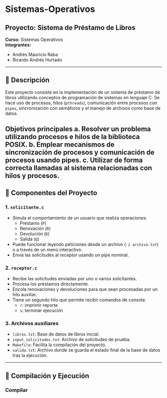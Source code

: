 # Sistemas-Operativos

## Proyecto: Sistema de Préstamo de Libros

**Curso:** Sistemas Operativos  
**Integrantes:**  
- Andrés Mauricio Raba  
- Ricardo Andrés Hurtado  

---

## 📌 Descripción

Este proyecto consiste en la implementación de un sistema de préstamo de libros utilizando conceptos de programación de sistemas en lenguaje C. Se hace uso de procesos, hilos (`pthreads`), comunicación entre procesos con `pipes`, sincronización con semáforos y el manejo de archivos como base de datos.

Objetivos principales
a. Resolver un problema utilizando procesos e hilos de la biblioteca POSIX.
b. Emplear mecanismos de sincronización de procesos y comunicación de procesos usando pipes.
c. Utilizar de forma correcta llamadas al sistema relacionadas con hilos y procesos.
---

## 🧩 Componentes del Proyecto

### 1. `solicitante.c`
- Simula el comportamiento de un usuario que realiza operaciones:
  - Préstamo (`P`)
  - Renovación (`R`)
  - Devolución (`D`)
  - Salida (`Q`)
- Puede funcionar leyendo peticiones desde un archivo (`-i archivo.txt`) o a través de un menú interactivo.
- Envía las solicitudes al receptor usando un pipe nominal.

### 2. `receptor.c`
- Recibe las solicitudes enviadas por uno o varios solicitantes.
- Procesa los préstamos directamente.
- Encola renovaciones y devoluciones para que sean procesadas por un hilo auxiliar.
- Tiene un segundo hilo que permite recibir comandos de consola:
  - `r`: imprimir reporte
  - `s`: terminar ejecución

### 3. Archivos auxiliares
- `libros.txt`: Base de datos de libros inicial.
- `input_solicitudes.txt`: Archivo de solicitudes de prueba.
- `Makefile`: Facilita la compilación del proyecto.
- `salida.txt`: Archivo donde se guarda el estado final de la base de datos tras la ejecución.

---

## 🧪 Compilación y Ejecución

### Compilar
